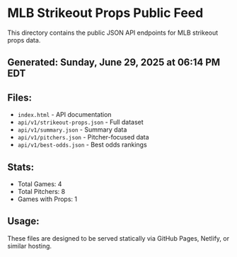 # MLB Strikeout Props Public Feed

This directory contains the public JSON API endpoints for MLB strikeout props data.

## Generated: Sunday, June 29, 2025 at 06:14 PM EDT

## Files:
- `index.html` - API documentation
- `api/v1/strikeout-props.json` - Full dataset
- `api/v1/summary.json` - Summary data
- `api/v1/pitchers.json` - Pitcher-focused data  
- `api/v1/best-odds.json` - Best odds rankings

## Stats:
- Total Games: 4
- Total Pitchers: 8
- Games with Props: 1

## Usage:
These files are designed to be served statically via GitHub Pages, Netlify, or similar hosting.
